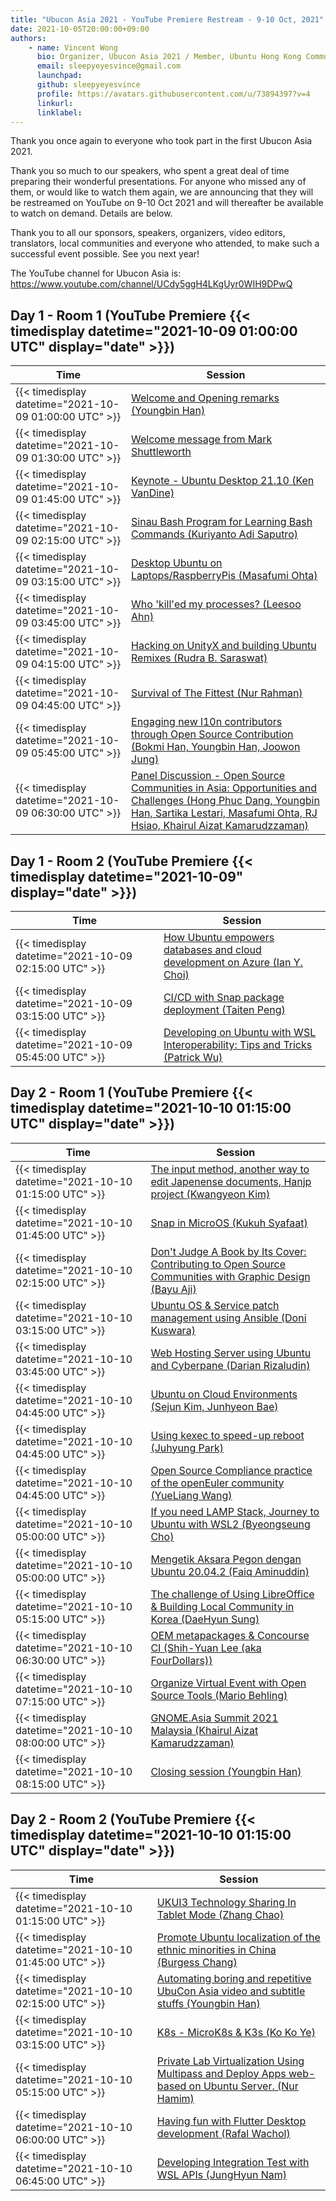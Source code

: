 ```yaml
---
title: "Ubucon Asia 2021 - YouTube Premiere Restream - 9-10 Oct, 2021"
date: 2021-10-05T20:00:00+09:00
authors:
    - name: Vincent Wong
      bio: Organizer, Ubucon Asia 2021 / Member, Ubuntu Hong Kong Community
      email: sleepyeyesvince@gmail.com
      launchpad: 
      github: sleepyeyesvince
      profile: https://avatars.githubusercontent.com/u/73894397?v=4
      linkurl: 
      linklabel: 
---
```


Thank you once again to everyone who took part in the first Ubucon Asia 2021. 

Thank you so much to our speakers, who spent a great deal of time preparing their wonderful presentations. For anyone who missed any of them, or would like to watch them again, we are announcing that they will be restreamed on YouTube on 9-10 Oct 2021 and will thereafter be available to watch on demand. Details are below.

Thank you to all our sponsors, speakers, organizers, video editors, translators, local communities and everyone who attended, to make such a successful event possible. See you next year!

The YouTube channel for Ubucon Asia is: https://www.youtube.com/channel/UCdy5ggH4LKgUyr0WIH9DPwQ

## Day 1 - Room 1 (YouTube Premiere {{< timedisplay datetime="2021-10-09 01:00:00 UTC" display="date" >}})

| Time | Session | 
| -- | -- |
| {{< timedisplay datetime="2021-10-09 01:00:00 UTC" >}} | [Welcome and Opening remarks (Youngbin Han)](https://www.youtube.com/watch?v=OaT17W4IQhM&list=PLr8g8zdbZAgH1fxZYGo5pRzMVEeO65Igc&index=2) |
| {{< timedisplay datetime="2021-10-09 01:30:00 UTC" >}} | [Welcome message from Mark Shuttleworth](https://www.youtube.com/watch?v=RIfRIS9Xa9I&list=PLr8g8zdbZAgH1fxZYGo5pRzMVEeO65Igc&index=2) |
| {{< timedisplay datetime="2021-10-09 01:45:00 UTC" >}} | [Keynote - Ubuntu Desktop 21.10 (Ken VanDine)](https://www.youtube.com/watch?v=WlQJF3VTeKc&list=PLr8g8zdbZAgH1fxZYGo5pRzMVEeO65Igc&index=3) |
| {{< timedisplay datetime="2021-10-09 02:15:00 UTC" >}} | [Sinau Bash Program for Learning Bash Commands (Kuriyanto Adi Saputro)](https://www.youtube.com/watch?v=c_6cZ6uL5MM&list=PLr8g8zdbZAgH1fxZYGo5pRzMVEeO65Igc&index=4) |
| {{< timedisplay datetime="2021-10-09 03:15:00 UTC" >}} | [Desktop Ubuntu on Laptops/RaspberryPis (Masafumi Ohta)](https://www.youtube.com/watch?v=fHGykU9d8qA&list=PLr8g8zdbZAgH1fxZYGo5pRzMVEeO65Igc&index=5) |
| {{< timedisplay datetime="2021-10-09 03:45:00 UTC" >}} | [Who 'kill'ed my processes? (Leesoo Ahn)](https://www.youtube.com/watch?v=ImwBDZNDkN4&list=PLr8g8zdbZAgH1fxZYGo5pRzMVEeO65Igc&index=65) |
| {{< timedisplay datetime="2021-10-09 04:15:00 UTC" >}} | [Hacking on UnityX and building Ubuntu Remixes (Rudra B. Saraswat)](https://www.youtube.com/watch?v=PGie_9cDJbU&list=PLr8g8zdbZAgH1fxZYGo5pRzMVEeO65Igc&index=7) |
| {{< timedisplay datetime="2021-10-09 04:45:00 UTC" >}} | [Survival of The Fittest (Nur Rahman)](https://www.youtube.com/watch?v=gYcvyLv1Xfg&list=PLr8g8zdbZAgH1fxZYGo5pRzMVEeO65Igc&index=8) |
| {{< timedisplay datetime="2021-10-09 05:45:00 UTC" >}} | [Engaging new l10n contributors through Open Source Contribution (Bokmi Han, Youngbin Han, Joowon Jung)](https://www.youtube.com/watch?v=Ggt1bE3_z5Y&list=PLr8g8zdbZAgH1fxZYGo5pRzMVEeO65Igc&index=9) |
| {{< timedisplay datetime="2021-10-09 06:30:00 UTC" >}} | [Panel Discussion - Open Source Communities in Asia: Opportunities and Challenges (Hong Phuc Dang, Youngbin Han, Sartika Lestari, Masafumi Ohta, RJ Hsiao, Khairul Aizat Kamarudzzaman)](https://www.youtube.com/watch?v=BFB8B2NP_ag&list=PLr8g8zdbZAgH1fxZYGo5pRzMVEeO65Igc&index=10) |

## Day 1 - Room 2 (YouTube Premiere {{< timedisplay datetime="2021-10-09" display="date" >}})

| Time | Session | 
| -- | -- |
| {{< timedisplay datetime="2021-10-09 02:15:00 UTC" >}} | [How Ubuntu empowers databases and cloud development on Azure (Ian Y. Choi)](https://www.youtube.com/watch?v=dgP0Ec3DxrQ&list=PLr8g8zdbZAgEZmVfXN3fwLe5xbMStiQhZ&index=1) |
| {{< timedisplay datetime="2021-10-09 03:15:00 UTC" >}} | [CI/CD with Snap package deployment (Taiten Peng)](https://www.youtube.com/watch?v=b10odY1YGjY&list=PLr8g8zdbZAgEZmVfXN3fwLe5xbMStiQhZ&index=2) |
| {{< timedisplay datetime="2021-10-09 05:45:00 UTC" >}} | [Developing on Ubuntu with WSL Interoperability: Tips and Tricks (Patrick Wu)](https://www.youtube.com/watch?v=WlQJF3VTeKc&list=PLr8g8zdbZAgH1fxZYGo5pRzMVEeO65Igc&index=3) |

## Day 2 - Room 1 (YouTube Premiere {{< timedisplay datetime="2021-10-10 01:15:00 UTC" display="date" >}})

| Time | Session | 
| -- | -- |
| {{< timedisplay datetime="2021-10-10 01:15:00 UTC" >}} | [The input method, another way to edit Japenense documents, Hanjp project (Kwangyeon Kim)](https://www.youtube.com/watch?v=JylV430FWoM&list=PLr8g8zdbZAgEwe3y8T3OMKjQ67OXEwFUP&index=1) |
| {{< timedisplay datetime="2021-10-10 01:45:00 UTC" >}} | [Snap in MicroOS (Kukuh Syafaat)](https://www.youtube.com/watch?v=GPEubmEMgnE&list=PLr8g8zdbZAgEwe3y8T3OMKjQ67OXEwFUP&index=2) |
| {{< timedisplay datetime="2021-10-10 02:15:00 UTC" >}} | [Don't Judge A Book by Its Cover: Contributing to Open Source Communities with Graphic Design (Bayu Aji)](https://www.youtube.com/watch?v=2zL4KO9zSOY&list=PLr8g8zdbZAgEwe3y8T3OMKjQ67OXEwFUP&index=3) |
| {{< timedisplay datetime="2021-10-10 03:15:00 UTC" >}} | [Ubuntu OS & Service patch management using Ansible (Doni Kuswara)](https://www.youtube.com/watch?v=x0lskFoMmb4&list=PLr8g8zdbZAgEwe3y8T3OMKjQ67OXEwFUP&index=4) |
| {{< timedisplay datetime="2021-10-10 03:45:00 UTC" >}} | [Web Hosting Server using Ubuntu and Cyberpane (Darian Rizaludin)](https://www.youtube.com/watch?v=BqA0B7e6SJ8&list=PLr8g8zdbZAgEwe3y8T3OMKjQ67OXEwFUP&index=5) |
| {{< timedisplay datetime="2021-10-10 04:45:00 UTC" >}} | [Ubuntu on Cloud Environments (Sejun Kim, Junhyeon Bae)](https://www.youtube.com/watch?v=GdNk8p9u-Ig&list=PLr8g8zdbZAgEwe3y8T3OMKjQ67OXEwFUP&index=6) |
| {{< timedisplay datetime="2021-10-10 04:45:00 UTC" >}} | [Using kexec to speed-up reboot (Juhyung Park)](https://www.youtube.com/watch?v=jZkw4_izbpg&list=PLr8g8zdbZAgEwe3y8T3OMKjQ67OXEwFUP&index=7) |
| {{< timedisplay datetime="2021-10-10 04:45:00 UTC" >}} | [Open Source Compliance practice of the openEuler community (YueLiang Wang)](https://www.youtube.com/watch?v=0WMVgUBWZjk&list=PLr8g8zdbZAgEwe3y8T3OMKjQ67OXEwFUP&index=8) |
| {{< timedisplay datetime="2021-10-10 05:00:00 UTC" >}} | [If you need LAMP Stack, Journey to Ubuntu with WSL2 (Byeongseung Cho)](https://www.youtube.com/watch?v=praV9Dph-3k&list=PLr8g8zdbZAgEwe3y8T3OMKjQ67OXEwFUP&index=9) |
| {{< timedisplay datetime="2021-10-10 05:00:00 UTC" >}} | [Mengetik Aksara Pegon dengan Ubuntu 20.04.2 (Faiq Aminuddin)](https://www.youtube.com/watch?v=i_EbA15SokM&list=PLr8g8zdbZAgEwe3y8T3OMKjQ67OXEwFUP&index=10) |
| {{< timedisplay datetime="2021-10-10 05:15:00 UTC" >}} | [The challenge of Using LibreOffice & Building Local Community in Korea (DaeHyun Sung)](https://www.youtube.com/watch?v=uF40PSCrqVs&list=PLr8g8zdbZAgEwe3y8T3OMKjQ67OXEwFUP&index=11) |
| {{< timedisplay datetime="2021-10-10 06:30:00 UTC" >}} | [OEM metapackages & Concourse CI (Shih-Yuan Lee (aka FourDollars))](https://www.youtube.com/watch?v=1yJsTnPlN7A&list=PLr8g8zdbZAgEwe3y8T3OMKjQ67OXEwFUP&index=12) |
| {{< timedisplay datetime="2021-10-10 07:15:00 UTC" >}} | [Organize Virtual Event with Open Source Tools (Mario Behling)](https://www.youtube.com/watch?v=zELplQN5Knk&list=PLr8g8zdbZAgEwe3y8T3OMKjQ67OXEwFUP&index=14) |
| {{< timedisplay datetime="2021-10-10 08:00:00 UTC" >}} | [GNOME.Asia Summit 2021 Malaysia (Khairul Aizat Kamarudzzaman)](https://www.youtube.com/watch?v=UiN6SsPilTU&list=PLr8g8zdbZAgEwe3y8T3OMKjQ67OXEwFUP&index=15) |
| {{< timedisplay datetime="2021-10-10 08:15:00 UTC" >}} | [Closing session (Youngbin Han)](https://www.youtube.com/watch?v=MNhwfg2_HGo&list=PLr8g8zdbZAgEwe3y8T3OMKjQ67OXEwFUP&index=16) |

## Day 2 - Room 2 (YouTube Premiere {{< timedisplay datetime="2021-10-10 01:15:00 UTC" display="date" >}})

| Time | Session | 
| -- | -- |
| {{< timedisplay datetime="2021-10-10 01:15:00 UTC" >}} | [UKUI3 Technology Sharing In Tablet Mode (Zhang Chao)](https://www.youtube.com/watch?v=eTzFqrFK29A&list=PLr8g8zdbZAgG-OgNFWkMw_4aPIxbVOoZ0&index=1) |
| {{< timedisplay datetime="2021-10-10 01:45:00 UTC" >}} | [Promote Ubuntu localization of the ethnic minorities in China (Burgess Chang)](https://www.youtube.com/watch?v=0vFovPpP0LQ&list=PLr8g8zdbZAgG-OgNFWkMw_4aPIxbVOoZ0&index=2) |
| {{< timedisplay datetime="2021-10-10 02:15:00 UTC" >}} | [Automating boring and repetitive UbuCon Asia video and subtitle stuffs (Youngbin Han)](https://www.youtube.com/watch?v=nebD2frT1MM&list=PLr8g8zdbZAgG-OgNFWkMw_4aPIxbVOoZ0&index=3) |
| {{< timedisplay datetime="2021-10-10 03:15:00 UTC" >}} | [K8s - MicroK8s & K3s (Ko Ko Ye)](https://www.youtube.com/watch?v=9sgG8vQ5OU4&list=PLr8g8zdbZAgG-OgNFWkMw_4aPIxbVOoZ0&index=4) |
| {{< timedisplay datetime="2021-10-10 05:15:00 UTC" >}} | [Private Lab Virtualization Using Multipass and Deploy Apps web-based on Ubuntu Server. (Nur Hamim)](https://www.youtube.com/watch?v=jur_LP0Qxys&list=PLr8g8zdbZAgG-OgNFWkMw_4aPIxbVOoZ0&index=5) |
| {{< timedisplay datetime="2021-10-10 06:00:00 UTC" >}} | [Having fun with Flutter Desktop development (Rafal Wachol)](https://www.youtube.com/watch?v=Ln6vrntheeo&list=PLr8g8zdbZAgG-OgNFWkMw_4aPIxbVOoZ0&index=6) |
| {{< timedisplay datetime="2021-10-10 06:45:00 UTC" >}} | [Developing Integration Test with WSL APIs (JungHyun Nam)](https://www.youtube.com/watch?v=lpMGKp61UW8&list=PLr8g8zdbZAgG-OgNFWkMw_4aPIxbVOoZ0&index=7) |